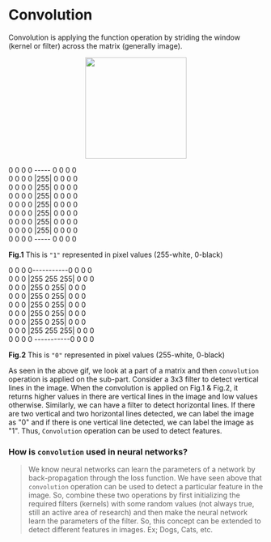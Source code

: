 # Convolution

Convolution is applying the function operation by striding the window (kernel or filter) across the matrix (generally image).

<p align='center'>
<img width='200' height='200' src="https://raw.githubusercontent.com/mingruimingrui/Convolution-neural-networks-made-easy-with-keras/master/imgs/filtering-many-to-one.gif">
 </p>


0 0 0 0 ----- 0 0 0 0                                                                                             
0 0 0 0 |255| 0 0 0 0                                                                             
0 0 0 0 |255| 0 0 0 0   
0 0 0 0 |255| 0 0 0 0                                                                              
0 0 0 0 |255| 0 0 0 0   
0 0 0 0 |255| 0 0 0 0                                      
0 0 0 0 |255| 0 0 0 0                                 
0 0 0 0 |255| 0 0 0 0                                                        
0 0 0 0 -----  0 0 0 0                                                          

**Fig.1**  This is `"1"` represented in pixel values (255-white, 0-black)

0 0 0 0-----------0 0 0 0    
0 0 0 |255 255 255| 0 0 0      
0 0 0 |255 0   255| 0 0 0      
0 0 0 |255 0   255| 0 0 0    
0 0 0 |255 0   255| 0 0 0               
0 0 0 |255 0   255| 0 0 0                                                                          
0 0 0 |255 0   255| 0 0 0     
0 0 0 |255 255 255| 0 0 0     
0 0 0 0 -----------0 0 0 0  

**Fig.2**  This is `"0"` represented in pixel values (255-white, 0-black)                                  

As seen in the above gif, we look at a part of a matrix and then `convolution` operation is applied on the sub-part. Consider a 3x3 filter to detect vertical lines in the image. When the convolution is applied on Fig.1 & Fig.2, it returns higher values in there are vertical lines in the image and low values otherwise. Similarly, we can have a filter to detect horizontal lines. If there are two vertical and two horizontal lines detected, we can label the image as "0" and if there is one vertical line detected, we can label the image as "1". Thus, `Convolution` operation can be used to detect features.

### How is `convolution` used in neural networks?
> We know neural networks can learn the parameters of a network by back-propagation through the loss function. We have seen above that `convolution` operation can be used to detect a particular feature in the image. So, combine these two operations by first initializing the required filters (kernels) with some random values (not always true, still an active area of research) and then make the neural network learn the parameters of the filter. So, this concept can be extended to detect different features in images. Ex; Dogs, Cats, etc.


